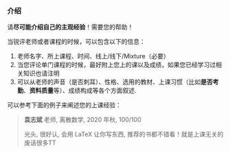 ### 介绍

请**尽可能介绍自己的主观经验**！需要您的帮助！

当锐评老师或者课程的时候，可以包含以下的信息：

1. 老师名字、所上课程、时间、线上/线下/Mixture（必要）
2. 当您评论单门课程的时候，最好附上您上的课以及成绩，如果您已经学习过相关知识也请注明
3. 可以从老师的声音（是否刺耳）、性格、选用的教材、上课习惯（比如**是否考勤**、**资料质量**等）、成绩构成等各个方面叙述.

可以参考下面的例子来阐述您的上课经验：

> **袁志斌** 老师, 离散数学, 2020 年秋, 100/100
>
> 光头, 很好认, 会用 LaTeX 让你写东西, 推荐的书都不错看！就是上课无关的废话很多TT